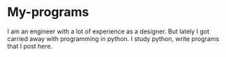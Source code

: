 # My-programs

I am an engineer with a lot of experience as a designer.
But lately I got carried away with programming in python. 
I study python, write programs that I post here.
